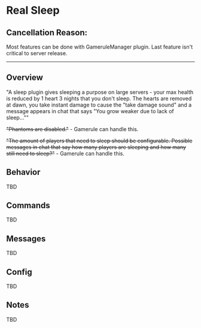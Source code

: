 # Real Sleep

## Cancellation Reason:

Most features can be done with GameruleManager plugin. Last feature isn't critical to server release.

-----------------------

## Overview

"A sleep plugin gives sleeping a purpose on large servers - your max health is reduced by 1 heart 3 nights that you don't sleep. The hearts are removed at dawn, you take instant damage to cause the "take damage sound" and a message appears in chat that says "You grow weaker due to lack of sleep...""

~~"Phantoms are disabled."~~ - Gamerule can handle this.

~~"The amount of players that need to sleep should be configurable. Possible messages in chat that say how many players are sleeping and how many still need to sleep?"~~ - Gamerule can handle this.

## Behavior

TBD

## Commands

TBD

## Messages

TBD

## Config

TBD

## Notes

TBD

